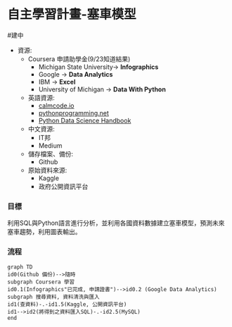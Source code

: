 # 自主學習計畫-塞車模型
#建中 

- 資源: 
	- Coursera 申請助學金(9/23知道結果)
		- Michigan State University-> **Infographics**
		- Google -> **Data Analytics**
		- IBM -> **Excel**
		-  University of Michigan -> **Data With Python** 
	- 英語資源: 
		- [calmcode.io](https://calmcode.io/) 
		- [pythonprogramming.net](https://pythonprogramming.net/)
		- [Python Data Science Handbook](https://jakevdp.github.io/PythonDataScienceHandbook/)
	- 中文資源:
		- IT邦
		- Medium
	- 儲存檔案、備份:
		- Github
	- 原始資料來源: 
		- Kaggle
		- 政府公開資訊平台


### 目標
利用SQL與Python語言進行分析，並利用各國資料數據建立塞車模型，預測未來塞車趨勢，利用圖表輸出。

### 流程
```mermaid
graph TD
id0(Github 備份)-->隨時
subgraph Coursera 學習
id0.1(Infographics"已完成, 申請證書")-->id0.2 (Google Data Analytics)
subgraph 搜尋資料, 資料清洗與匯入
id1(查資料)-.-id1.5(Kaggle, 公開資訊平台)
id1-->id2(將得到之資料匯入SQL)-.-id2.5(MySQL)
end
```